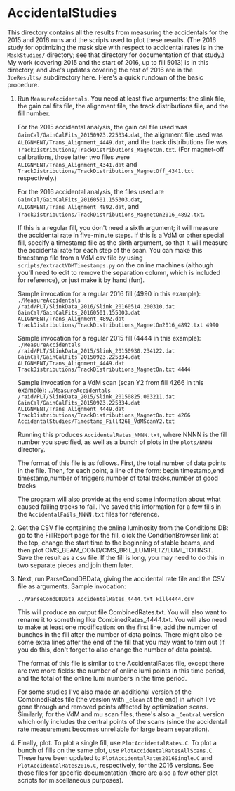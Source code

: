 # AccidentalStudies

This directory contains all the results from measuring the accidentals for the 2015 and 2016 runs and the scripts used to plot these results. (The 2016 study for optimizing the mask size with respect to accidental rates is in the `MaskStudies/` directory; see that directory for documentation of that study.) My work (covering 2015 and the start of 2016, up to fill 5013) is in this directory, and Joe's updates covering the rest of 2016 are in the `JoeResults/` subdirectory here. Here's a quick rundown of the basic procedure.

1) Run `MeasureAccidentals`. You need at least five arguments: the slink file, the gain cal fits file, the alignment file, the track distributions file, and the fill number.

   For the 2015 accidental analysis, the gain cal file used was `GainCal/GainCalFits_20150923.225334.dat`, the alignment file used was `ALIGNMENT/Trans_Alignment_4449.dat`, and the track distributions file was `TrackDistributions/TrackDistributions_MagnetOn.txt`. (For magnet-off calibrations, those latter two files were `ALIGNMENT/Trans_Alignment_4341.dat` and `TrackDistributions/TrackDistributions_MagnetOff_4341.txt` respectively.)

   For the 2016 accidental analysis, the files used are `GainCal/GainCalFits_20160501.155303.dat`, `ALIGNMENT/Trans_Alignment_4892.dat`, and `TrackDistributions/TrackDistributions_MagnetOn2016_4892.txt`.

   If this is a regular fill, you don't need a sixth argument; it will measure the accidental rate in five-minute steps. If this is a VdM or other special fill, specify a timestamp file as the sixth argument, so that it will measure the accidental rate for each step of the scan. You can make this timestamp file from a VdM csv file by using `scripts/extractVDMTimestamps.py` on the online machines (although you'll need to edit to remove the separation column, which is included for reference), or just make it by hand (fun).

   Sample invocation for a regular 2016 fill (4990 in this example):
   `./MeasureAccidentals /raid/PLT/SlinkData_2016/Slink_20160514.200310.dat GainCal/GainCalFits_20160501.155303.dat ALIGNMENT/Trans_Alignment_4892.dat TrackDistributions/TrackDistributions_MagnetOn2016_4892.txt 4990`

   Sample invocation for a regular 2015 fill (4444 in this example):
   `./MeasureAccidentals /raid/PLT/SlinkData_2015/Slink_20150930.234122.dat GainCal/GainCalFits_20150923.225334.dat ALIGNMENT/Trans_Alignment_4449.dat TrackDistributions/TrackDistributions_MagnetOn.txt 4444`

   Sample invocation for a VdM scan (scan Y2 from fill 4266 in this example):
   `./MeasureAccidentals /raid/PLT/SlinkData_2015/Slink_20150825.003211.dat GainCal/GainCalFits_20150923.225334.dat ALIGNMENT/Trans_Alignment_4449.dat TrackDistributions/TrackDistributions_MagnetOn.txt 4266 AccidentalStudies/Timestamp_Fill4266_VdMScanY2.txt`

   Running this produces `AccidentalRates_NNNN.txt`, where NNNN is the fill number you specified, as well as a bunch of plots in the `plots/NNNN` directory.

   The format of this file is as follows. First, the total number of data points in the file. Then, for each point, a line of the form:
   begin timestamp,end timestamp,number of triggers,number of total tracks,number of good tracks

   The program will also provide at the end some information about what caused failing tracks to fail. I've saved this information for a few fills in the `AccidentalFails_NNNN.txt` files for reference.

2) Get the CSV file containing the online luminosity from the Conditions DB: go to the FillReport page for the fill, click the ConditionBrowser link at the top, change the start time to the beginning of stable beams, and then plot CMS_BEAM_COND/CMS_BRIL_LUMIPLTZ/LUMI_TOTINST. Save the result as a csv file. If the fill is long, you may need to do this in two separate pieces and join them later.

3) Next, run ParseCondDBData, giving the accidental rate file and the CSV file as arguments. Sample invocation:

   `../ParseCondDBData AccidentalRates_4444.txt Fill4444.csv`

   This will produce an output file CombinedRates.txt. You will also want to rename it to something like CombinedRates_4444.txt. You will also need to make at least one modification: on the first line, add the number of bunches in the fill after the number of data points. There might also be some extra lines after the end of the fill that you may want to trim out (if you do this, don't forget to also change the number of data points).

   The format of this file is similar to the AccidentalRates file, except there are two more fields: the number of online lumi points in this time period, and the total of the online lumi numbers in the time period.

   For some studies I've also made an additional version of the CombinedRates file (the version with `_clean` at the end) in which I've gone through and removed points affected by optimization scans. Similarly, for the VdM and mu scan files, there's also a `_Central` version which only includes the central points of the scans (since the accidental rate measurement becomes unreliable for large beam separation).

4) Finally, plot. To plot a single fill, use `PlotAccidentalRates.C`. To plot a bunch of fills on the same plot, use `PlotAccidentalRatesAllScans.C`. These have been updated to `PlotAccidentalRates2016Single.C` and `PlotAccidentalRates2016.C`, respectively, for the 2016 versions. See those files for specific documentation (there are also a few other plot scripts for miscellaneous purposes).
